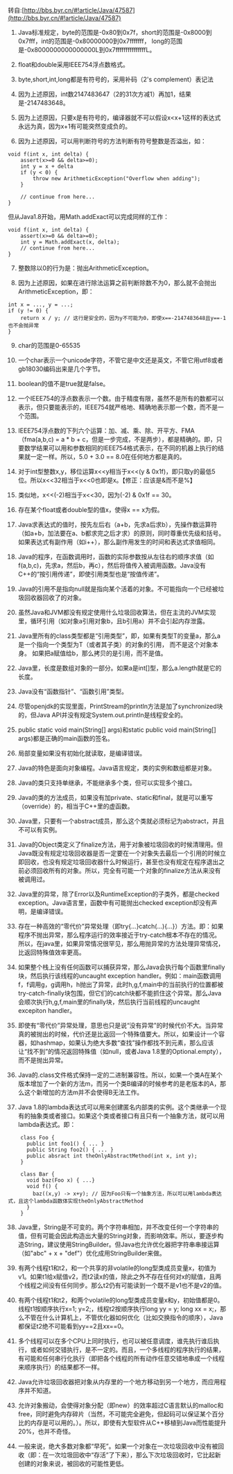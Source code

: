 转自:[http://bbs.byr.cn/#!article/Java/47587](http://bbs.byr.cn/#!article/Java/47587)

1. Java标准规定，byte的范围是-0x80到0x7f，short的范围是-0x8000到0x7fff，int的范围是-0x80000000到0x7fffffff，
long的范围是-0x8000000000000000L到0x7fffffffffffffffL。

2. float和double采用IEEE754浮点数格式。

3. byte,short,int,long都是有符号的，采用补码（2's complement）表记法

4. 因为上述原因，int数2147483647（2的31次方减1）再加1，结果是-2147483648。

5. 因为上述原因，只要x是有符号的，编译器就不可以假设x<x+1这样的表达式永远为真，因为x+1有可能突然变成负的。

6. 因为上述原因，可以用判断符号的方法判断有符号整数是否溢出，如：

```
void f(int x, int delta) {
    assert(x>=0 && delta>=0);
    int y = x + delta
    if (y < 0) {
        throw new ArithmeticException("Overflow when adding");
    }
 
    // continue from here...
}
```

但从Java1.8开始，用Math.addExact可以完成同样的工作：
```
void f(int x, int delta) {
    assert(x>=0 && delta>=0);
    int y = Math.addExact(x, delta);
    // continue from here...
}
```

7. 整数除以0的行为是：抛出ArithmeticException。

8. 因为上述原因，如果在进行除法运算之前判断除数不为0，那么就不会抛出ArithmeticException，即：

```
int x = ..., y = ...;
if (y != 0) {
    return x / y; // 这行是安全的，因为y不可能为0，即使x==-2147483648且y==-1也不会抛异常
}
```

9. char的范围是0-65535

10. 一个char表示一个unicode字符，不管它是中文还是英文，不管它用utf8或者gb18030编码出来是几个字节。

11. boolean的值不是true就是false。

12. 一个IEEE754的浮点数表示一个数。由于精度有限，虽然不是所有的数都可以表示，但只要能表示的，IEEE754就严格地、精确地表示那一个数，而不是一个范围。

13. IEEE754浮点数的下列六个运算：加、减、乘、除、开平方、FMA（fma(a,b,c) = a * b + c，但是一步完成，不是两步），都是精确的。即，只要数学结果可以用和参数相同的IEEE754格式表示，在不同的机器上执行的结果就一定一样。所以，5.0 + 3.0 == 8.0在任何地方都是真的。

14. 对于int型整数x,y，移位运算x<<y相当于x<<(y & 0x1f)，即只取y的最低5位。所以x<<32相当于x<<0也即是x。【修正：应该是&而不是%】

15. 类似地，x<<(-2)相当于x<<30，因为(-2) & 0x1f == 30。

16. 存在某个float或者double型的值x，使得x == x为假。

17. Java求表达式的值时，按先左后右（a+b，先求a后求b），先操作数运算符（如a+b，加法要在a、b都求完之后才求）的原则，同时尊重优先级和括号。
如果表达式有副作用（如i++），那么副作用发生的时间和表达式求值相同。

18. Java的程序，在函数调用时，函数的实际参数按从左往右的顺序求值（如f(a,b,c)，先求a，然后b，再c），然后将值传入被调用函数。Java没有C++的“按引用传递”，即使引用类型也是“按值传递”。

19. Java的引用不是指向null就是指向某个活着的对象。不可能指向一个已经被垃圾回收器回收了的对象。

20. 虽然Java和JVM都没有规定使用什么垃圾回收算法，但在主流的JVM实现里，循环引用（如对象a引用对象b，且b引用a）并不会引起内存泄露。

21. Java里所有的class类型都是“引用类型”，即，如果有类型T的变量a，那么a是一个指向一个类型为T（或者其子类）的对象的引用，
而不是这个对象本身。 如果把a赋值给b，那么拷贝的是引用，而不是值。

22. Java里，长度是数组对象的一部分。如果a是int[]型，那么a.length就是它的长度。

23. Java没有“函数指针”、“函数引用”类型。

24. 尽管openjdk的实现里面，PrintStream的println方法是加了synchronized块的，但Java API并没有规定System.out.println是线程安全的。

25. public static void main(String[] args)和static public void main(String[] args)都是正确的main函数的签名。

26. 局部变量如果没有初始化就读取，是编译错误。

27. Java的特色是面向对象编程。Java语言规定，类的实例和数组都是对象。

28. Java的类只支持单继承，不能继承多个类，但可以实现多个接口。

29. Java的类的方法成员，如果没有加private、static和final，就是可以重写（override）的，相当于C++里的虚函数。

30. Java里，只要有一个abstract成员，那么这个类就必须标记为abstract，并且不可以有实例。

31. Java的Object类定义了finalize方法，用于对象被垃圾回收的时候清理用。但Java既没有规定垃圾回收器是否一定要在一个对象失去最后一个引用的时候立即回收，也没有规定垃圾回收器什么时候运行，甚至也没有规定在程序退出之前必须回收所有的对象。所以，完全有可能一个对象的finalize方法从来没有被调用过。

32. Java里的异常，除了Error以及RuntimeException的子类外，都是checked exception。Java语言里，函数中有可能抛出checked exception却没有声明，是编译错误。

33. 存在一种高效的“零代价”异常处理（即try{...}catch(...){...}）方法。即：如果程序不抛出异常，那么程序运行的效率接近于try-catch根本不存在的情况。所以，在java里，如果异常情况很罕见，那么用抛异常的方法处理异常情况，比返回特殊值效率更高。

34. 如果整个栈上没有任何函数可以捕获异常，那么Java会执行每个函数里finally块，然后执行该线程的uncaught exception handler。例如：main函数调用f，f调用g，g调用h，h抛出了异常，此时h,g,f,main中的当前执行的位置都被try-catch-finally块包围，但它们的catch块都不能抓住这个异常。那么Java会顺次执行h,g,f,main里的finally块，然后执行当前线程的uncaught excepiton handler。

35. 即使有“零代价”异常处理，意思也只是说“没有异常”的时候代价不大。当异常真的被抛出的时候，代价还是比返回一个特殊值要大。所以，如果设计一个容器，如hashmap，如果认为绝大多数“查找”操作都找不到元素，那么应该让“找不到”的情况返回特殊值（如null，或者Java 1.8里的Optional.empty），而不是抛出异常。

36. Java的.class文件格式保持一定的二进制兼容性。所以，如果一个类A在某个版本增加了一个新的方法m，而另一个类B编译的时候参考的是老版本的A，那么这个新增加的方法m并不会使得B无法工作。

37. Java 1.8的lambda表达式可以用来创建匿名内部类的实例。这个类继承一个现有的抽象类或者接口。如果这个类或者接口有且只有一个抽象方法，就可以用lambda表达式。即：

```
    class Foo {
      public int foo1() { ... }
      public String foo2() { ... }
      public absract int theOnlyAbstractMethod(int x, int y);
    }
 
    class Bar {
      void baz(Foo x) { ...}
      void f() {
        baz((x,y) -> x+y); // 因为Foo只有一个抽象方法，所以可以用lambda表达式，且这个lambda函数体实现theOnlyAbstractMethod
      }
    }

```

38. Java里，String是不可变的。两个字符串相加，并不改变任何一个字符串的值，但有可能会因此构造出大量的String对象，而影响效率。所以，要逐步构造String，建议使用StringBuilder。但Java也允许优化器把字符串串接运算（如"abc" + x + "def"）优化成用StringBuilder来做。

39. 有两个线程t1和t2，和一个共享的非volatile的long型类成员变量x，初值为v1。如果t1给x赋值v2，而t2读x的值，除此之外不存在任何对x的赋值，且两个线程之间没有任何同步。那么t2仍有可能读到一个既不是v1也不是v2的值。

40. 有两个线程t1和t2，和两个volatile的long型类成员变量x和y，初始值都是0。线程t1按顺序执行x=1; y=2;，线程t2按顺序执行long yy = y; long xx = x;，那么不管在什么计算机上，不管优化器如何优化（比如交换指令的顺序），Java都保证t2绝不可能看到yy==2且xx==0。

41. 多个线程可以在多个CPU上同时执行，也可以被任意调度，谁先执行谁后执行，或者如何交错执行，是不一定的。而且，一个多线程的程序执行的结果，有可能和任何串行化执行（即把各个线程的所有动作任意交错地串成一个线程来顺序执行）的结果都不一样。

42. Java允许垃圾回收器把对象从内存里的一个地方移动到另一个地方，而应用程序并不知道。

43. 允许对象搬动，会使得对象分配（即new）的效率超过C语言默认的malloc和free，同时避免内存碎片（当然，不可能完全避免，但起码可以保证某个百分比的内存是可以用的。）。所以，即使有大型软件从C++移植到Java而性能提升20%，也并不奇怪。

44. 一般来说，绝大多数对象都“早死”。如果一个对象在一次垃圾回收中没有被回收（即：在一次垃圾回收中“存活”了下来），那么下次垃圾回收时，它比起新创建的对象来说，被回收的可能性更低。
